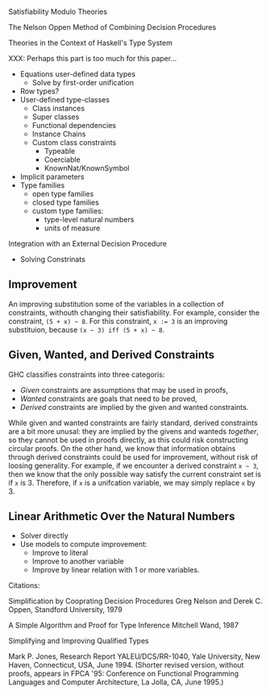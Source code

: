 



Satisfiability Modulo Theories

The Nelson Oppen Method of Combining Decision Procedures

Theories in the Context of Haskell's Type System

XXX: Perhaps this part is too much for this paper...

  - Equations user-defined data types
    - Solve by first-order unification
  - Row types?
  - User-defined type-classes
    - Class instances
    - Super classes
    - Functional dependencies
    - Instance Chains
    - Custom class constraints
      - Typeable
      - Coerciable
      - KnownNat/KnownSymbol
  - Implicit parameters
  - Type families
    - open type families
    - closed type families
    - custom type families:
      - type-level natural numbers
      - units of measure


Integration with an External Decision Procedure

  - Solving Constrinats


Improvement
-----------

An improving substitution some of the variables in a collection of constraints,
withouth changing their satisfiability.
For example, consider the constraint, `(5 + x) ~ 8`.  For this constraint,
`x := 3` is an improving substituion, because `(x ~ 3) iff (5 + x) ~ 8`.


Given, Wanted, and Derived Constraints
--------------------------------------

GHC classifies constraints into three categoris:

  * *Given* constraints are assumptions that may be used in proofs,
  * *Wanted* constraints are goals that need to be proved,
  * *Derived* constraints are implied by the given and wanted constraints.

While given and wanted constraints are fairly standard, derived constraints
are a bit more unusal: they are implied by the givens and wanteds *together*,
so they cannot be used in proofs directly, as this could risk constructing
circular proofs.  On the other hand, we know that information obtains through
derived constraints could be used for improvement, without risk of loosing
generality.  For example, if we encounter a derived constraint `x ~ 3`,
then we know that the only possible way satisfy the current constraint set
is if `x` is 3.  Therefore, if `x` is a unifcation variable, we may simply
replace `x` by 3.


Linear Arithmetic Over the Natural Numbers
------------------------------------------

  * Solver directly
  * Use models to compute improvement:
      - Improve to literal
      - Improve to another variable
      - Improve by linear relation with 1 or more variables.












Citations:

  Simplification by Cooprating Decision Procedures
  Greg Nelson and Derek C. Oppen, Standford University, 1979

  A Simple Algorithm and Proof for Type Inference
  Mitchell Wand, 1987


  Simplifying and Improving Qualified Types

Mark P. Jones, Research Report YALEU/DCS/RR-1040, Yale University, New Haven, Connecticut, USA, June 1994. (Shorter revised version, without proofs, appears in FPCA '95: Conference on Functional Programming Languages and Computer Architecture, La Jolla, CA, June 1995.)



